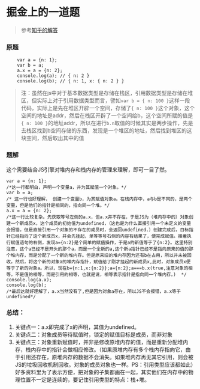 # 掘金上的一道题

> 参考[知乎的解答](https://www.zhihu.com/question/41220520)


### 原题

```
    var a = {n: 1};
    var b = a;
    a.x = a = {n: 2};
    console.log(a); // { n: 2 }
    console.log(b); // { n: 1, x: { n: 2 } }
```

> 注：虽然在js中对于基本数据类型是存储在栈区，引用数据类型是存储在堆区，但实际上对于引用数据类型而言，譬如`var b = { n: 100 }`这样一段代码，实际上是先在堆区开辟一个空间，存储了`{ n: 100 }`这个对象，这个空间的地址是addr，然后在栈区开辟了一个空间给b，这个空间所赋的值是`{ n: 100 }`的地址addr，所以在进行`b.n`取值的时候其实是两步操作，先是去栈区找到b空间存储的东西，发现是一个堆区的地址，然后找到堆区的这块空间，然后取出其中的值

### 题解

这个需要结合JS引擎对堆内存和栈内存的管理来理解，即可一目了然。

    var a = {n: 1};
    /*这一行都明白，声明一个变量a，并为其赋值一个对象。*/
    var b = a;
    /* 这一行也好理解， 创建一个变量b，为其赋值对象a。在栈内存中，a与b是不同的，是两个变量，但是他们的指针是相同的，指向同一个堆。*/
    a.x = a = {n: 2};
    /*这一行比较复杂。先获取等号左侧的a.x，但a.x并不存在，于是JS为（堆内存中的）对象创建一个新成员x，这个成员的初始值为undefined，（这也是为什么直接引用一个未定义的变量会报错，但是直接引用一个对象的不存在的成员时，会返回undefined.）创建完成后，目标指针已经指向了这个新成员x，并会先挂起，单等等号右侧的内容有结果了，便完成赋值。接着执行赋值语句的右侧，发现a={n:2}是个简单的赋值操作，于是a的新值等于了{n:2}。这里特别注意，这个a已经不是开头的那个a，而是一个全新的a,这个新a指针已经不是指向原来的值的那个堆内存，而是分配了一个新的堆内存。但是原来旧的堆内存因为还有b在占用，所以并未被回收。然后，将这个新的对象a的堆内存指针，赋值给了刚才挂起的新成员x,此时，对象成员x便等于了新的对象a。所以，现在b={n:1,x:{n:2}};a={n:2};a===b.x(true,注意对象的相等，不是值的相等，而是引用的相等，也就是说，相等表示指针是指向同一个堆内存。)  */
    console.log(a.x);
    console.log(b);
    /*最后这就好理解了，a.x当然没有了,但是因为对象a存在，所以JS不会报错，a.x等于undefined*/
    
### 总结：

1. 关键点一：a.x即完成了x的声明，其值为undefined。
2. 关键点二：对象成员等待赋值时，锁定的赋值目标是成员，而非对象
3. 关键点三：对象重新赋值时，并非是修改原堆内存的值，而是重新分配堆内存，栈内存中的指针会做相应修改。（如果原堆内存有多个栈内存指向它，由于引用还存在，原堆内存的数据不会消失。如果堆内存再无其它引用，则会被JS的垃圾回收机制回收。对象的成员对象也一样。PS：引用类型应该都如此）好多资料里为了表示方便，把对象的子集都画在一起，其实他们在内存中的物理位置不一定是连续的，要记住引用类型的特点：栈+堆。